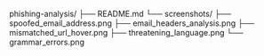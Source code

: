 phishing-analysis/
├── README.md
└── screenshots/
    ├── spoofed_email_address.png
    ├── email_headers_analysis.png
    ├── mismatched_url_hover.png
    ├── threatening_language.png
    └── grammar_errors.png
